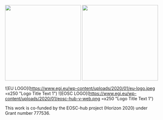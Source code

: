 <img src="https://www.egi.eu/wp-content/uploads/2020/01/eu-logo.jpeg"  height="250"> 
<img src="https://www.egi.eu/wp-content/uploads/2020/01/eosc-hub-v-web.png"  height="250"> 

![EU LOGO](https://www.egi.eu/wp-content/uploads/2020/01/eu-logo.jpeg =x250 "Logo Title Text 1")
![EOSC LOGO](https://www.egi.eu/wp-content/uploads/2020/01/eosc-hub-v-web.png =x250 "Logo Title Text 1")

This work is co-funded by the EOSC-hub project (Horizon 2020) under Grant number 777536.  
